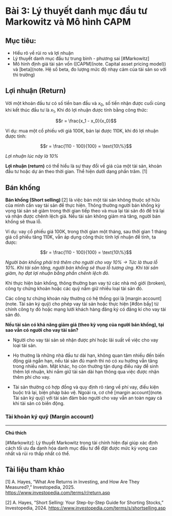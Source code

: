 # Bài 3: Lý thuyết danh mục đầu tư Markowitz và Mô hình CAPM

## Mục tiêu:

- Hiểu rõ về rủi ro và lợi nhuận
- Lý thuyết danh mục đầu tư trung bình - phương sai [#Markowitz]
- Mô hình định giá tài sản vốn ([CAPM](note. Capital asset pricing model)) và [beta](note. Hệ số beta, đo lượng mức độ nhạy cảm của tài sản so với thì trường)

## Lợi nhuận (Return)

Với một khoản đầu tư có số tiền ban đầu và $x_0$, số tiền nhận được cuối cùng khi kết thúc đầu tư là $x_1$, Khi đó lợi nhuận được tính bằng công thức:

$$r = \frac{x_1 - x_0}{x_0}$$

Ví dụ: mua một cổ phiếu với giá 100K, bán lại được 110K, khi đó lợi nhuận được tính:

$$r = \frac{110 - 100}{100} = \text{10\%}$$

*Lợi nhuận lúc này là 10%*

**Lợi nhuận (return)** có thể hiểu là sự thay đổi về giá của một tài sản, khoản đầu tư hoặc dự án theo thời gian. Thể hiện dưới dạng phần trăm. [1]

## Bán khống

**Bán khống (Short selling)**:[2] là việc bán một tài sản không thuộc sở hữu của mình cần vay tài sản để thực hiện. Thông thường người bán khống kỳ vọng tài sản sẽ giảm trong thời gian tiếp theo và mua lại tài sản đó để trả lại và nhận được chênh lệch giá. Nếu tài sản không giảm mà tăng, người bán khống sẽ thua lỗ.

Ví dụ: vay cổ phiếu giá 100K, trong thời gian một tháng, sau thời gian 1 tháng giá cổ phiếu tăng 110K, vẫn áp dụng công thức tính lợi nhuận để tính, ta được:

$$r = \frac{110 - 100}{100} = \text{10\%}$$

*Người bán khống phải trả thêm cho người cho vay 10% → Tức là thua lỗ 10%. Khi tài sản tăng, người bán khống sẽ thua lỗ tương ứng. Khi tài sản giảm, họ đạt lợi nhuận bằng phần chênh lệch đó.*

Khi thực hiện bán khống, thông thường bạn vay từ các nhà mô giới (broken), công ty chứng khoản hoặc các quỹ nắm giữ nhiều loại tài sản đó.

Các công tư chứng khoán này thường có hệ thống gọi là [margin account](note. Tài sản ký quỹ) cho phép vay tài sản hoặc thực hiện [#đòn bẩy] từ chính công ty đó hoặc mạng lưới khách hàng đăng ký có đăng kí cho vay tài sản đó.

**Nếu tài sản có khả năng giảm giá (theo kỳ vọng của người bán khống), tại sao vẫn có người cho vay tài sản?**

- Người cho vay tài sản sẽ nhận được phí hoặc lãi suất về việc cho vay loại tài sản.

- Họ thường là những nhà đầu tư dài hạn, không quan tâm nhiều đến biến động giá ngắn hạn, nếu tài sản đủ mạnh thì nó có xu hướng vẫn tăng trong nhiều năm. Mặt khác, họ còn thường tận dụng điều này để sinh thêm lợi nhuận, khi nắm giữ tài sản dài hạn thông qua việc được nhận thêm phí cho vay.

- Tài sản thường có hợp đồng và quy định rõ ràng về phí vay, điều kiện buộc trả lại, biện pháp bảo vệ. Ngoài ra, cơ chế [margin account](note. Tài sản ký quỹ) với tài sản đảm bảo người cho vay vẫn an toàn ngay cả khi tài sản có biến động.

### Tài khoản ký quỹ (Margin account)

---

**Chú thích**

[#Markowitz]: Lý thuyết Markowitz trong tài chính hiện đại giúp xác định cách tối ưu đa danh hóa danh mục đầu tư để đặt được mức kỳ vọng cao nhất và rủi ro thấp nhất có thể.

## Tài liệu tham khảo

[1] A. Hayes, “What Are Returns in Investing, and How Are They Measured?,” Investopedia, 2025. https://www.investopedia.com/terms/r/return.asp

[2] A. Hayes, “Short Selling: Your Step-by-Step Guide for Shorting Stocks,” Investopedia, 2024. https://www.investopedia.com/terms/s/shortselling.asp